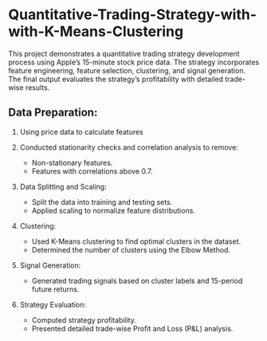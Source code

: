 # Quantitative-Trading-Strategy-with-with-K-Means-Clustering
This project demonstrates a quantitative trading strategy development process using Apple’s 15-minute stock price data. The strategy incorporates feature engineering, feature selection, clustering, and signal generation. The final output evaluates the strategy’s profitability with detailed trade-wise results.


## Data Preparation:
1. Using price data to calculate features

2. Conducted stationarity checks and correlation analysis to remove:
    - Non-stationary features.
    - Features with correlations above 0.7.

3. Data Splitting and Scaling:
    - Split the data into training and testing sets.
    - Applied scaling to normalize feature distributions.

4. Clustering:
    - Used K-Means clustering to find optimal clusters in the dataset.
    - Determined the number of clusters using the Elbow Method.

5. Signal Generation:
    - Generated trading signals based on cluster labels and 15-period future returns.

7. Strategy Evaluation:
    - Computed strategy profitability.
    - Presented detailed trade-wise Profit and Loss (P&L) analysis.
